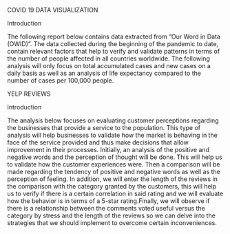 COVID 19 DATA VISUALIZATION

Introduction

The following report below contains data extracted from “Our Word in Data (OWID)”.
The data collected during the beginning of the pandemic to date, contain relevant factors that
help to verify and validate patterns in terms of the number of people affected in all countries
worldwide. The following analysis will only focus on total accumulated cases and new cases
on a daily basis as well as an analysis of life expectancy compared to the number of cases per
100,000 people.

YELP REVIEWS

Introduction

The analysis below focuses on evaluating customer perceptions regarding the businesses
that provide a service to the population. This type of analysis will help businesses to validate
how the market is behaving in the face of the service provided and thus make decisions that
allow improvement in their processes. Initially, an analysis of the positive and negative words
and the perception of thought will be done. This will help us to validate how the customer
experiences were. Then a comparison will be made regarding the tendency of positive and
negative words as well as the perception of feeling.
In addition, we will enter the length of the reviews in the comparison with the category
granted by the customers, this will help us to verify if there is a certain correlation in said
rating and we will evaluate how the behavior is in terms of a 5-star rating.Finally, we will
observe if there is a relationship between the comments voted useful versus the category
by stress and the length of the reviews so we can delve into the strategies that we should
implement to overcome certain inconveniences.


